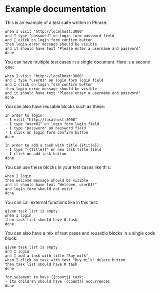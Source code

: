 # Example documentation

This is an example of a test suite written in Phrasé.

```phrasé
when I visit "http://localhost:3000"
and I type "password" on login form password field
and I click on login form confirm button
then login error message should be visible
and it should have text "Please enter a username and password"
done
```

You can have multiple test cases in a single document. Here is a second one:

```phrasé
when I visit "http://localhost:3000"
and I type "user01" on login form login field
and I click on login form confirm button
then login error message should be visible
and it should have text "Please enter a username and password"
done
```

You can also have reusable blocks such as these:

```phrasé
In order to login:
- I visit "http://localhost:3000"
- I type "user01" on login form login field
- I type "password" on password field
- I click on login form confirm button
done
```

```phrasé
In order to add a task with title {{title}}:
- I type "{{title}}" on new task title field
- I click on add task button
done
```

You can use these blocks in your test cases like this:

```phrasé
when I login
then welcome message should be visible
and it should have text "Welcome, user01!"
and login form should not exist
done
```

You can call external functions like in this test:

```phrasé
given task list is empty
when I login
then task list should have 0 task
done
```

You can also have a mix of test cases and reusable blocks in a single code block:

```phrasé
given task list is empty
and I login
and I add a task with title "Buy milk"
when I click on task with text "Buy milk" delete button
then task list should have 0 task
done

for $element to have {{count}} task:
- its children should have {{count}} occurrences
done
```
